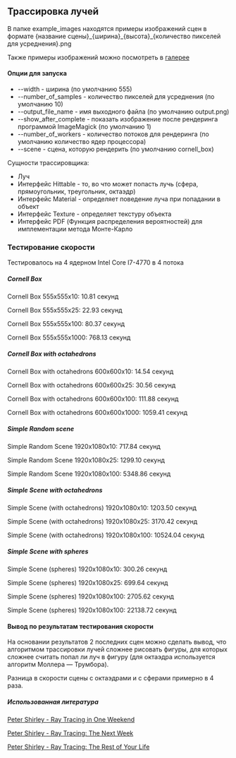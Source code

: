 ## Трассировка лучей
В папке example_images находятся примеры изображений сцен в формате {название сцены}\_{ширина}\_{высота}\_{количество пикселей для усреднения}.png

Также примеры изображений можно посмотреть в [галерее](https://media.maxifom.com/ray-tracing/) 

#### Опции для запуска 
* --width - ширина (по умолчанию 555)
* --number_of_samples - количество пикселей для усреднения (по умолчанию 10)
* --output_file_name - имя выходного файла (по умолчанию output.png)
* --show_after_complete - показать изображение после рендеринга программой ImageMagick (по умолчанию 1)
* --number_of_workers - количество потоков для рендеринга (по умолчанию количество ядер процессора)
* --scene - сцена, которую рендерить (по умолчанию cornell_box)


Сущности трассировщика: 
* Луч
* Интерфейс Hittable - то, во что может попасть лучь (сфера, прямоугольник, треугольник, октаэдр)
* Интерфейс Material - определяет поведение луча при попадании в объект
* Интерфейс Texture - определяет текстуру объекта
* Интерфейс PDF (Функция распределения вероятностей) для имплементации метода Монте-Карло


### Тестирование скорости
Тестировалось на 4 ядерном Intel Core I7-4770 в 4 потока
##### Cornell Box
Cornell Box 555x555x10: 10.81 секунд

Cornell Box 555x555x25: 22.93 секунд

Cornell Box 555x555x100: 80.37 секунд

Cornell Box 555x555x1000: 768.13 секунд

##### Cornell Box with octahedrons
Cornell Box with octahedrons 600x600x10: 14.54 секунд 

Cornell Box with octahedrons 600x600x25: 30.56 секунд 

Cornell Box with octahedrons 600x600x100: 111.88 секунд

Cornell Box with octahedrons 600x600x1000: 1059.41 секунд

##### Simple Random scene
Simple Random Scene 1920x1080x10: 717.84 секунд 

Simple Random Scene 1920x1080x25: 1299.10 секунд 

Simple Random Scene 1920x1080x100: 5348.86 секунд

##### Simple Scene with octahedrons
Simple Scene (with octahedrons) 1920x1080x10: 1203.50 секунд

Simple Scene (with octahedrons) 1920x1080x25: 3170.42 секунд

Simple Scene (with octahedrons) 1920x1080x100: 10524.04 секунд

##### Simple Scene with spheres
Simple Scene (spheres) 1920x1080x10: 300.26 секунд

Simple Scene (spheres) 1920x1080x25: 699.64 секунд

Simple Scene (spheres) 1920x1080x100: 2705.62 секунд 

Simple Scene (spheres) 1920x1080x100: 22138.72 секунд

#### Вывод по результатам тестирования скорости
На основании результатов 2 последних сцен можно сделать вывод, что алгоритмом трассировки лучей сложнее рисовать фигуры, для которых сложнее считать попал ли луч в фигуру (для октаэдра используется алгоритм Моллера — Трумбора).

Разница в скорости сцены с октаэдрами и с сферами примерно в 4 раза.



##### Использованная литература
[Peter Shirley - Ray Tracing in One Weekend](https://raytracing.github.io/books/RayTracingInOneWeekend.html)

[Peter Shirley - Ray Tracing: The Next Week](https://raytracing.github.io/books/RayTracingTheNextWeek.html)

[Peter Shirley - Ray Tracing: The Rest of Your Life](https://raytracing.github.io/books/RayTracingTheRestOfYourLife.html)
